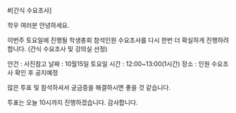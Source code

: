 ﻿#[간식 수요조사]

학우 여러분 안녕하세요.

이번주 토요일에 진행될 학생총회 참석인원 수요조사를 다시 한번 더 확실하게 진행하려 합니다. (간식 수요조사 및 강의실 선정)

안건 : 사진참고
날짜 : 10월15일 토요일 
시간 : 12:00~13:00(1시간)
장소 : 인원 수요조사 확인 후 공지예정

많은 투표 및 참석하셔서 궁금증을 해결하시면 좋을 것 같습니다.

투표는 오늘 10시까지 진행하겠습니다.
감사합니다.